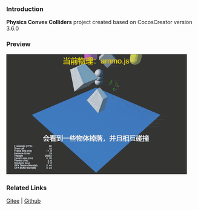 ### Introduction
**Physics Convex Colliders**  project created based on CocosCreator version 3.6.0

### Preview
![image](../../../gif/202203/2022030431.gif)

### Related Links
[Gitee](https://gitee.com/mirrors_cocos-creator/example-3d/blob/master/physics-3d/assets/cases/scenes) | [Github](https://github.com/cocos-creator/example-3d/blob/master/physics-3d/assets/cases/scenes)